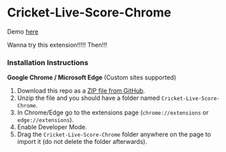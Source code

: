 # Cricket-Live-Score-Chrome

Demo [here](https://main--meek-sawine-32f736.netlify.app/)

Wanna try this extension!!!!! Then!!!
### Installation Instructions
**Google Chrome / Microsoft Edge** (Custom sites supported)
1. Download this repo as a [ZIP file from GitHub](https://github.com/ShravanAmudala55/Cricket-Live-Score-Chrome/archive/master.zip).
1. Unzip the file and you should have a folder named `Cricket-Live-Score-Chrome`.
1. In Chrome/Edge go to the extensions page (`chrome://extensions` or `edge://extensions`).
1. Enable Developer Mode.
1. Drag the `Cricket-Live-Score-Chrome` folder anywhere on the page to import it (do not delete the folder afterwards).
